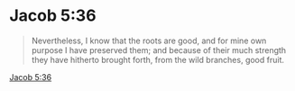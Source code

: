 # Jacob 5:36

> Nevertheless, I know that the roots are good, and for mine own purpose I have preserved them; and because of their much strength they have hitherto brought forth, from the wild branches, good fruit.

[Jacob 5:36](https://www.churchofjesuschrist.org/study/scriptures/bofm/jacob/5?lang=eng&id=p36#p36)


